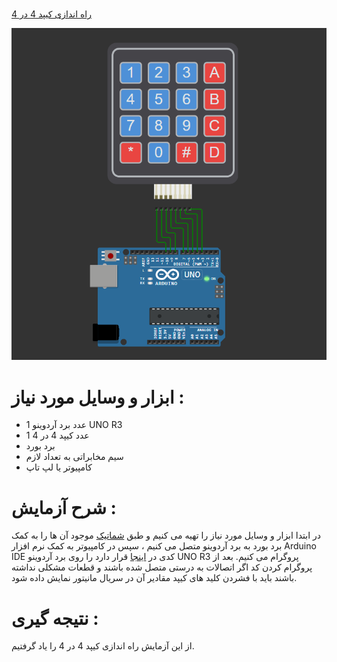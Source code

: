 #

[ راه اندازی کیپد 4 در 4 ](https://github.com/mohsenkmt/MicroProcessor/blob/main/Arduino%20File/14030905/1%20Keypad%20Launch/Keypad%20Launch.ino)

<p align="center">
  <img src="https://github.com/mohsenkmt/MicroProcessor/blob/main/Photo/25_Keypad_Launch.jpeg" alt="Keypad Launch" />
</p>


# ابزار و وسایل مورد نیاز :
* 1 عدد برد آردوینو UNO R3
* 1 عدد کیپد 4 در 4
* برد بورد
* سیم مخابراتی به تعداد لازم
* کامپیوتر یا لپ تاپ

 # شرح آزمایش : 
 در ابتدا ابزار و وسایل مورد نیاز را تهیه می کنیم و طبق [شماتیک](https://github.com/mohsenkmt/MicroProcessor/blob/main/Photo/25_Keypad_Launch.jpeg) موجود آن ها را به کمک برد بورد به برد آردوینو متصل می کنیم ، سپس در کامپیوتر به کمک نرم افزار Arduino IDE کدی در [اینجا](https://github.com/mohsenkmt/MicroProcessor/blob/main/Arduino%20File/14030905/1%20Keypad%20Launch/Keypad%20Launch.ino) قرار دارد را روی برد آردوینو UNO R3 پروگرام می کنیم.
 بعد از پروگرام کردن کد اگر اتصالات به درستی متصل شده باشند و قطعات مشکلی نداشته باشند باید با فشردن کلید های کیپد مقادیر آن در سریال مانیتور نمایش داده شود.

# نتیجه گیری : 
 از این آزمایش راه اندازی کیپد 4 در 4 را یاد گرفتیم.
